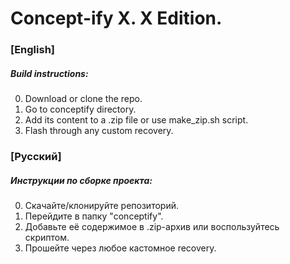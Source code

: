 # Concept-ify X. X Edition.

### [English]
##### Build instructions:

0. Download or clone the repo.
1. Go to conceptify directory.
2. Add its content to a .zip file or use make_zip.sh script.
3. Flash through any custom recovery.

### [Русский]
##### Инструкции по сборке проекта:

0. Скачайте/клонируйте репозиторий.
1. Перейдите в папку "conceptify".
2. Добавьте её содержимое в .zip-архив или воспользуйтесь скриптом.
3. Прошейте через любое кастомное recovery.


